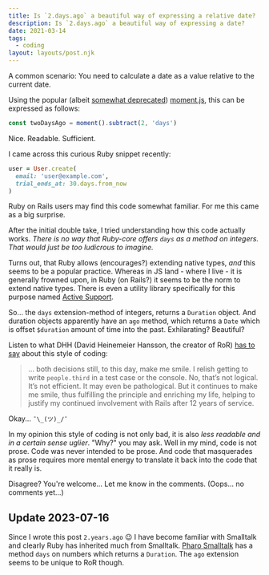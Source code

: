 ```yaml
---
title: Is `2.days.ago` a beautiful way of expressing a relative date?
description: Is `2.days.ago` a beautiful way of expressing a date?
date: 2021-03-14
tags:
  - coding
layout: layouts/post.njk
---
```


A common scenario: You need to calculate a date as a value relative to the current date.

Using the popular (albeit [somewhat deprecated](https://momentjs.com/docs/#/-project-status/)) [moment.js](https://momentjs.com/), this can be expressed as follows:

```javascript
const twoDaysAgo = moment().subtract(2, 'days')
```
Nice. Readable. Sufficient.

I came across this curious Ruby snippet recently:
```ruby
user = User.create(
  email: 'user@example.com',
  trial_ends_at: 30.days.from_now
)
```
Ruby on Rails users may find this code somewhat familiar. For me this came as a big surprise.

After the initial double take, I tried understanding how this code actually works.
*There is no way that Ruby-core offers `days` as a method on integers. That would just be too ludicrous to imagine.*

Turns out, that Ruby allows (encourages?) extending native types, *and* this seems to be a popular practice. Whereas in JS land - where I live - it is generally frowned upon, in Ruby (on Rails?) it seems to be the norm to extend native types. There is even a utility library specifically for this purpose named [Active Support](https://guides.rubyonrails.org/active_support_core_extensions.html).

So... the `days` extension-method of integers, returns a `Duration` object. And duration objects apparently have an `ago` method, which returns a `Date` which is offset `$duration` amount of time into the past. Exhilarating? Beautiful?

Listen to what DHH (David Heinemeier Hansson, the creator of RoR) [has to say](https://rubyonrails.org/doctrine/#optimize-for-programmer-happiness:~:text=But%20both%20decisions%20still%2C%20to%20this,Rails%20after%2012%20years%20of%20service.) about this style of coding:

> ... both decisions still, to this day, make me smile. I relish getting to write `people.third` in a test case or the console. No, that’s not logical. It’s not efficient. It may even be pathological. But it continues to make me smile, thus fulfilling the principle and enriching my life, helping to justify my continued involvement with Rails after 12 years of service.

Okay... `¯\_(ツ)_/¯`

In my opinion this style of coding is not only bad, it is also *less readable and in a certain sense uglier*. "Why?" you may ask. Well in my mind, code is not prose. Code was never intended to be prose. And code that masquerades as prose requires more mental energy to translate it back into the code that it really is.

Disagree? You're welcome... Let me know in the comments. (Oops... no comments yet...)

## Update 2023-07-16
Since I wrote this post `2.years.ago` 😉 I have become familiar with Smalltalk and clearly Ruby has inherited much from Smalltalk. [Pharo Smalltalk](https://pharo.org/) has a method `days` on numbers which returns a `Duration`. The `ago` extension seems to be unique to RoR though.
